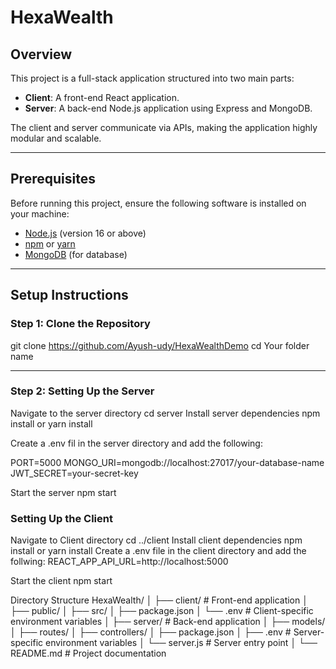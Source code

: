 # HexaWealth

## Overview

This project is a full-stack application structured into two main parts:

- **Client**: A front-end React application.
- **Server**: A back-end Node.js application using Express and MongoDB.

The client and server communicate via APIs, making the application highly modular and scalable.

---

## Prerequisites

Before running this project, ensure the following software is installed on your machine:

- [Node.js](https://nodejs.org/) (version 16 or above)
- [npm](https://www.npmjs.com/) or [yarn](https://yarnpkg.com/)
- [MongoDB](https://www.mongodb.com/) (for database)

---

## Setup Instructions

### Step 1: Clone the Repository

git clone https://github.com/Ayush-udy/HexaWealthDemo
cd Your folder name

---

### Step 2: Setting Up the Server

Navigate to the server directory
cd server
Install server dependencies
npm install or yarn install

Create a .env fil in the server directory and add the following:

PORT=5000
MONGO_URI=mongodb://localhost:27017/your-database-name
JWT_SECRET=your-secret-key

Start the server
npm start

### Setting Up the Client

Navigate to Client directory
cd ../client
Install client dependencies
npm install or yarn install
Create a .env file in the client directory and add the follwing:
REACT_APP_API_URL=http://localhost:5000

Start the client
npm start

Directory Structure
HexaWealth/
│
├── client/ # Front-end application
│ ├── public/
│ ├── src/
│ ├── package.json
│ └── .env # Client-specific environment variables
│
├── server/ # Back-end application
│ ├── models/
│ ├── routes/
│ ├── controllers/
│ ├── package.json
│ ├── .env # Server-specific environment variables
│ └── server.js # Server entry point
│
└── README.md # Project documentation
